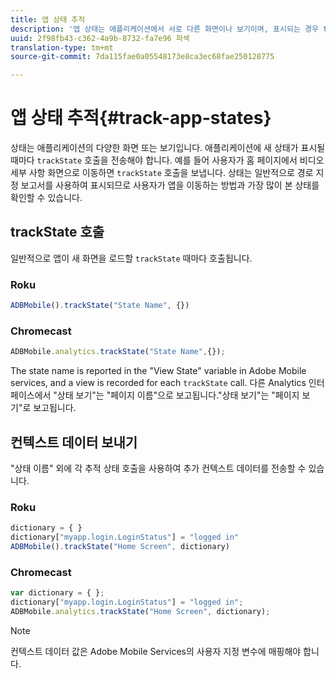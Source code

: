 ```yaml
---
title: 앱 상태 추적
description: '앱 상태는 애플리케이션에서 서로 다른 화면이나 보기이며, 표시되는 경우 trackState 호출이 발생합니다. '
uuid: 2f98fb43-c362-4a9b-8732-fa7e96 파섹
translation-type: tm+mt
source-git-commit: 7da115fae0a05548173e8ca3ec68fae250128775

---
```



# 앱 상태 추적{#track-app-states}

상태는 애플리케이션의 다양한 화면 또는 보기입니다. 애플리케이션에 새 상태가 표시될 때마다 `trackState` 호출을 전송해야 합니다. 예를 들어 사용자가 홈 페이지에서 비디오 세부 사항 화면으로 이동하면 `trackState` 호출을 보냅니다. 상태는 일반적으로 경로 지정 보고서를 사용하여 표시되므로 사용자가 앱을 이동하는 방법과 가장 많이 본 상태를 확인할 수 있습니다.

## trackState 호출

일반적으로 앱이 새 화면을 로드할 `trackState` 때마다 호출됩니다.

### Roku

```js
ADBMobile().trackState("State Name", {})
```

### Chromecast

```js
ADBMobile.analytics.trackState("State Name",{});
```

The state name is reported in the "View State" variable in Adobe Mobile services, and a view is recorded for each `trackState` call. 다른 Analytics 인터페이스에서 "상태 보기"는 "페이지 이름"으로 보고됩니다."상태 보기"는 "페이지 보기"로 보고됩니다.

## 컨텍스트 데이터 보내기

"상태 이름" 외에 각 추적 상태 호출을 사용하여 추가 컨텍스트 데이터를 전송할 수 있습니다.

### Roku

```js
dictionary = { } 
dictionary["myapp.login.LoginStatus"] = "logged in"  
ADBMobile().trackState("Home Screen", dictionary)
```

### Chromecast

```js
var dictionary = { }; 
dictionary["myapp.login.LoginStatus"] = "logged in"; 
ADBMobile.analytics.trackState("Home Screen", dictionary); 
```

>[!NOTE]
>
>컨텍스트 데이터 값은 Adobe Mobile Services의 사용자 지정 변수에 매핑해야 합니다.

